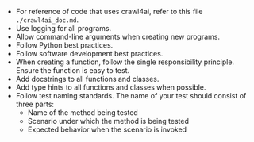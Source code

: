 - For reference of code that uses crawl4ai, refer to this file `./crawl4ai_doc.md`.
- Use logging for all programs.
- Allow command-line arguments when creating new programs.
- Follow Python best practices.
- Follow software development best practices.
- When creating a function, follow the single responsibility principle. Ensure the function is easy to test.
- Add docstrings to all functions and classes.
- Add type hints to all functions and classes when possible.
- Follow test naming standards. The name of your test should consist of three parts:
    - Name of the method being tested
    - Scenario under which the method is being tested
    - Expected behavior when the scenario is invoked
